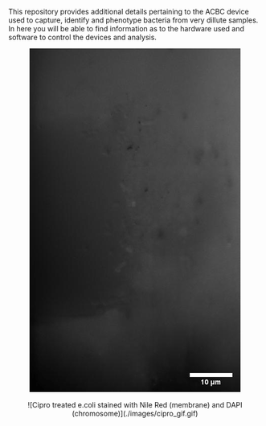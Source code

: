 This repository provides additional details pertaining to the ACBC device used to capture, identify and phenotype bacteria from very dillute samples. 
In here you will be able to find information as to the hardware used and software to control the devices and analysis.


<div align="center">



![Cipro treated e.coli stained with Nile Red (membrane) and DAPI (chromosome)](./images/ecoli_gif.gif)


<div align="center">
![Cipro treated e.coli stained with Nile Red (membrane) and DAPI (chromosome)](./images/cipro_gif.gif)
</div>
